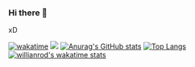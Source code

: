 ### Hi there 👋

xD

[![wakatime](https://wakatime.com/badge/user/1167edd2-9416-424a-b7e7-d71f3d373e3d.svg)](https://wakatime.com/@1167edd2-9416-424a-b7e7-d71f3d373e3d)
![](https://komarev.com/ghpvc/?username=FerNoceti)
[![Anurag's GitHub stats](https://github-readme-stats.vercel.app/api?username=FerNoceti)](https://github.com/anuraghazra/github-readme-stats)
[![Top Langs](https://github-readme-stats.vercel.app/api/top-langs/?username=FerNoceti)](https://github.com/anuraghazra/github-readme-stats)
[![willianrod's wakatime stats](https://github-readme-stats.vercel.app/api/wakatime?username=1167edd2-9416-424a-b7e7-d71f3d373e3d)](https://github.com/anuraghazra/github-readme-stats)

